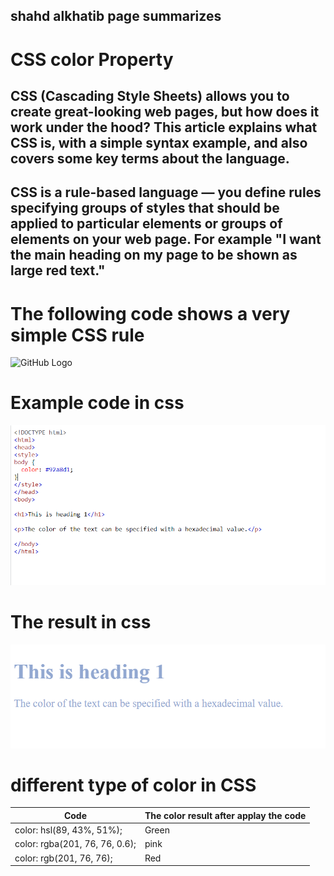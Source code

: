 ## shahd alkhatib page summarizes
# CSS color Property

## CSS (Cascading Style Sheets) allows you to create great-looking web pages, but how does it work under the hood? This article explains what CSS is, with a simple syntax example, and also covers some key terms about the language. 

## CSS is a rule-based language — you define rules specifying groups of styles that should be applied to particular elements or groups of elements on your web page. For example "I want the main heading on my page to be shown as large red text."



# The following code shows a very simple CSS rule
![GitHub Logo](https://ingzha.com/wp-content/uploads/2020/03/css-declaration-small.png)


# Example code in css 
![GitHub image](code.png)

# The result in css
![GitHub image](result.png)

# different type of color in CSS
Code | The color result after applay the code
-----|----------------------------
color: hsl(89, 43%, 51%); | Green
color: rgba(201, 76, 76, 0.6); | pink
color: rgb(201, 76, 76); | Red 







